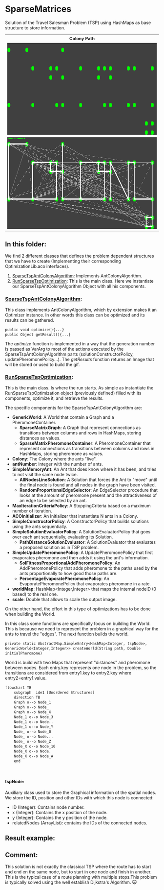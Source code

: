 # SparseMatrices
Solution of the Travel Salesman Problem (TSP) using HashMaps as base structure to store information.

<table>
  <tr>
    <th> <b>Colony Path </b></th>
  </tr>
  <tr>
    <td> <img src="https://github.com/SergioOyaga/AntColonyAlgorithmExamples/blob/master/src/out/TSP/colonyGif.gif"  title="Solution for the ColonyPath" alt="Solution for the colonyPath" width="750" height="300" /></td>
  </tr>
  <tr>
    <td> <img src="https://github.com/SergioOyaga/AntColonyAlgorithmExamples/blob/master/src/out/TSP/colony.png"  title="Solution for the ColonyPath" alt="Solution for the colonyPath" width="750" height="300" /></td>
  </tr>
</table>

## In this folder:
We find 2 different classes that defines the problem dependent structures that we have to create (Implementing their
corresponding OptimizationLib.aco interfaces).
1. [SparseTspAntColonyAlgorithm](#sparsetspantcolonyalgorithm): Implements AntColonyAlgorithm.
2. [RunSparseTspOptimization](#runsparsetspoptimization): This is the main class. Here we instantiate our SparseTspAntColonyAlgorithm Object with all his components.

### [SparseTspAntColonyAlgorithm](https://github.com/SergioOyaga/AntColonyAlgorithmExamples/blob/master/src/main/java/org/soyaga/examples/TSP/SparseMatrices/SparseTspAntColonyAlgorithm.java):
This class implements AntColonyAlgorithm, which by extension makes it an Optimizer instance. In other words this class 
can be optimized and its results can be gathered.

````code
public void optimize(){...}
public Object getResult(){...}
````

The <i>optimize</i> function is implemented in a way that the generation number is passed as VarArg to most of the actions
executed by the SparseTspAntColonyAlgorithm parts (solutionConstructorPolicy, updatePheromonePolicy...). 
The <i>getResults</i> function returns an Image that will be stored or used to build the gif.

### [RunSparseTspOptimization](https://github.com/SergioOyaga/AntColonyAlgorithmExamples/blob/master/src/main/java/org/soyaga/examples/TSP/SparseMatrices/RunSparseTspOptimization.java):
This is the main class. Is where the run starts. As simple as instantiate the RunSparseTspOptimization object 
(previously defined) filled with its components, optimize it, and retrieve the results.

The specific components for the SparseTspAntColonyAlgorithm are:
- <b>GenericWorld</b>: A World that contain a Graph and a PheromoneContainer.
  - <b>SparseMatrixGraph</b>: A Graph that represent connections as transitions between columns and rows in HashMaps,
    storing distances as values.
  - <b>SparseMatrixPheromoneContainer</b>: A PheromoneContainer that represent connections as transitions between 
    columns and rows in HashMaps, storing pheromone as values.
- <b>Colony</b>: The Colony where the ants "live".
- <b>antNumber</b>: Integer with the number of ants.
- <b>SimpleMemoryAnt</b>: An Ant that does know where it has been, and tries to not visit the same node twice.
    - <b>AllNodesLineSolution</b>: A Solution that forces the Ant to "move" until the final node is found and all nodes
  in the graph have been visited.
    - <b>RandomProportionalEdgeSelector</b>: An EdgeSelector procedure that looks at the amount of pheromone present and
      the attractiveness of an edge to be selected by an ant.
- <b>MaxIterationCriteriaPolicy</b>: A StoppingCriteria based on a maximum number of iteration.
- <b>ACOInitializer</b>: An Initializer that instantiate N ants in a Colony.
- <b>SimpleConstructorPolicy</b>: A ConstructorPolicy that builds solutions using the ants sequentially.
- <b>SimpleSolutionEvaluatorPolicy</b>: A SolutionEvaluatorPolicy that goes over each ant sequentially, evaluating its Solution.
  - <b> PathDistanceSolutionEvaluator</b>: A SolutionEvaluator that evaluates a proposed solution as in TSP problem.
- <b>SimpleUpdatePheromonePolicy</b>: A UpdatePheromonePolicy that first evaporates pheromone and then adds it using the ant's information.
  - <b>SolFitnessProportionalAddPheromonePolicy</b>: An AddPheromonePolicy that adds pheromone to the paths used by the ants 
    proportionally to how good those paths are.
  - <b>PercentageEvaporatePheromonePolicy</b>: An EvaporatePheromonePolicy that evaporates pheromone in a rate.
- <b>worldMap</b>: HashMap<Integer,Integer> that maps the internal nodeID (0 based) to the real one.
- <b>scale</b>: Double that allows to scale the output image.

On the other hand, the effort in this type of optimizations has to be done when building the World.

In this class some functions are specifically focus on building the World. This is because we need to represent the problem in a 
graphical way for the ants to travel the "edges".
The next function builds the world. 

````code
private static AbstractMap.SimpleEntry<HashMap<Integer, tspNode>, GenericWorld<Integer,Integer>> createWorld(String path, Double initialPheromone)
````
World is build with two Maps that represent "distances" and pheromone between nodes. Each entry.key represents one node 
in the problem, so the transitions are considered from entry1.key to entry2.key where entry2=entry1.value. 

````mermaid
flowchart TB
    subgraph  ide1 [Unordered Structures]
    direction TB    
    Graph o--o Node_1
    Graph o--o Node_
    Graph o--o Node_X
    Node_1 o--o Node_3
    Node_1 o--o Node..
    Node_1 o--o Node_Y
    Node_ o--o Node_0
    Node_ o--o Node...
    Node_ o--o Node_Z
    Node_X o--o Node_10
    Node_X o--o Node.
    Node_X o--o Node_A
    end
    
    
````

#### tspNode:
Auxiliary class used to store the Graphical information of the spatial nodes. We store the ID, position and other IDs with
which this node is connected:
- ID (Integer): Contains node number.
- x (Integer): Contains the x position of the node.
- y (Integer): Contains the y position of the node.
- relatedNodes (ArrayList<Integer>): contains the IDs of the connected nodes.


## Result example:

## Comment:
This solution is not exactly the classical TSP where the route has to start and end en the same node, but to start in 
one node and finish in another. This is the typical case of a route planning with multiple stops.This problem is 
typically solved using the well establish Dijkstra's Algorithm. :scream_cat:

